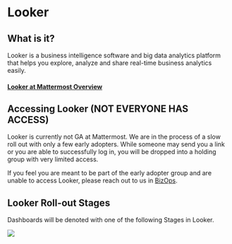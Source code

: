 # Looker

## What is it?

Looker is a business intelligence software and big data analytics platform that helps you explore, analyze and share real-time business analytics easily.

#### [Looker at Mattermost Overview](https://docs.google.com/document/d/1vp3Ce76kOVROy1nj-Us_ZpOAaW0OY-xYbQkoqPqOxi0/edit?usp=sharing)

## Accessing Looker \(NOT EVERYONE HAS ACCESS\)

Looker is currently not GA at Mattermost. We are in the process of a slow roll out with only a few early adopters. While someone may send you a link or you are able to successfully log in, you will be dropped into a holding group with very limited access.

If you feel you are meant to be part of the early adopter group and are unable to access Looker, please reach out to us in [BizOps](https://community.mattermost.com/private-core/channels/bizops).

## Looker Roll-out Stages

Dashboards will be denoted with one of the following Stages in Looker.

![](../../../../.gitbook/assets/screen-shot-2020-01-27-at-10.24.30-am.png)
